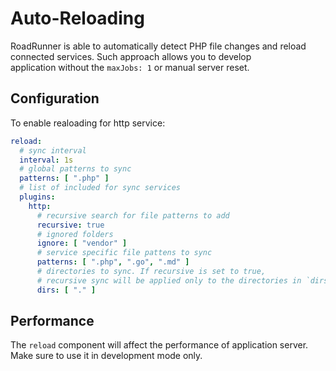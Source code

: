 # Auto-Reloading
RoadRunner is able to automatically detect PHP file changes and reload connected services. Such approach allows you to develop  
application without the `maxJobs: 1` or manual server reset.

## Configuration
To enable realoading for http service:

```yaml
reload:
  # sync interval
  interval: 1s
  # global patterns to sync
  patterns: [ ".php" ]
  # list of included for sync services
  plugins:
    http:
      # recursive search for file patterns to add
      recursive: true
      # ignored folders
      ignore: [ "vendor" ]
      # service specific file pattens to sync
      patterns: [ ".php", ".go", ".md" ]
      # directories to sync. If recursive is set to true,
      # recursive sync will be applied only to the directories in `dirs` section
      dirs: [ "." ]
```

## Performance
The `reload` component will affect the performance of application server. Make sure to use it in development mode only.
